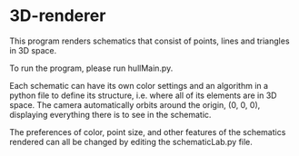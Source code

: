 # 3D-renderer

This program renders schematics that consist of points, lines and triangles in 3D space. 

To run the program, please run hullMain.py.

Each schematic can have its own color settings and an algorithm in a python file to define its structure, i.e. where all of its elements are in 3D space. The camera automatically orbits around the origin, (0, 0, 0), displaying everything there is to see in the schematic.

The preferences of color, point size, and other features of the schematics rendered can all be changed by editing the schematicLab.py file.
